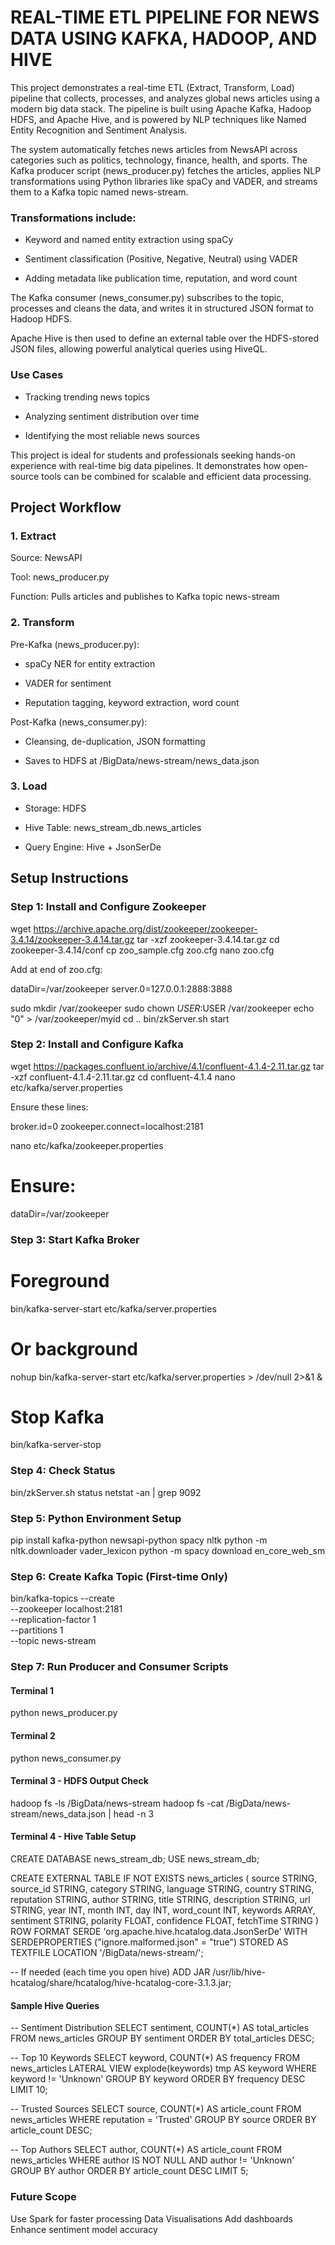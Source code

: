 # REAL-TIME ETL PIPELINE FOR NEWS DATA USING KAFKA, HADOOP, AND HIVE

This project demonstrates a real-time ETL (Extract, Transform, Load) pipeline that collects, processes, and analyzes global news articles using a modern big data stack. The pipeline is built using Apache Kafka, Hadoop HDFS, and Apache Hive, and is powered by NLP techniques like Named Entity Recognition and Sentiment Analysis.

The system automatically fetches news articles from NewsAPI across categories such as politics, technology, finance, health, and sports. The Kafka producer script (news_producer.py) fetches the articles, applies NLP transformations using Python libraries like spaCy and VADER, and streams them to a Kafka topic named news-stream.

### Transformations include:

* Keyword and named entity extraction using spaCy

* Sentiment classification (Positive, Negative, Neutral) using VADER

* Adding metadata like publication time, reputation, and word count

The Kafka consumer (news_consumer.py) subscribes to the topic, processes and cleans the data, and writes it in structured JSON format to Hadoop HDFS.

Apache Hive is then used to define an external table over the HDFS-stored JSON files, allowing powerful analytical queries using HiveQL.

### Use Cases

* Tracking trending news topics

* Analyzing sentiment distribution over time

* Identifying the most reliable news sources

This project is ideal for students and professionals seeking hands-on experience with real-time big data pipelines. It demonstrates how open-source tools can be combined for scalable and efficient data processing.

## Project Workflow

### 1. Extract

Source: NewsAPI

Tool: news_producer.py

Function: Pulls articles and publishes to Kafka topic news-stream

### 2. Transform

Pre-Kafka (news_producer.py):

  * spaCy NER for entity extraction
  
  * VADER for sentiment

  * Reputation tagging, keyword extraction, word count

Post-Kafka (news_consumer.py):

  *  Cleansing, de-duplication, JSON formatting
    
  * Saves to HDFS at /BigData/news-stream/news_data.json

### 3. Load

* Storage: HDFS

* Hive Table: news_stream_db.news_articles

* Query Engine: Hive + JsonSerDe

## Setup Instructions

### Step 1: Install and Configure Zookeeper

wget https://archive.apache.org/dist/zookeeper/zookeeper-3.4.14/zookeeper-3.4.14.tar.gz
tar -xzf zookeeper-3.4.14.tar.gz
cd zookeeper-3.4.14/conf
cp zoo_sample.cfg zoo.cfg
nano zoo.cfg

Add at end of zoo.cfg:

dataDir=/var/zookeeper
server.0=127.0.0.1:2888:3888

sudo mkdir /var/zookeeper
sudo chown $USER:$USER /var/zookeeper
echo "0" > /var/zookeeper/myid
cd ..
bin/zkServer.sh start

### Step 2: Install and Configure Kafka

wget https://packages.confluent.io/archive/4.1/confluent-4.1.4-2.11.tar.gz
tar -xzf confluent-4.1.4-2.11.tar.gz
cd confluent-4.1.4
nano etc/kafka/server.properties

Ensure these lines:

broker.id=0
zookeeper.connect=localhost:2181

nano etc/kafka/zookeeper.properties
# Ensure:
dataDir=/var/zookeeper

### Step 3: Start Kafka Broker

# Foreground
bin/kafka-server-start etc/kafka/server.properties

# Or background
nohup bin/kafka-server-start etc/kafka/server.properties > /dev/null 2>&1 &

# Stop Kafka
bin/kafka-server-stop

### Step 4: Check Status

bin/zkServer.sh status
netstat -an | grep 9092

### Step 5: Python Environment Setup

pip install kafka-python newsapi-python spacy nltk
python -m nltk.downloader vader_lexicon
python -m spacy download en_core_web_sm

### Step 6: Create Kafka Topic (First-time Only)

bin/kafka-topics --create \
--zookeeper localhost:2181 \
--replication-factor 1 \
--partitions 1 \
--topic news-stream

### Step 7: Run Producer and Consumer Scripts

#### Terminal 1
python news_producer.py

#### Terminal 2
python news_consumer.py

#### Terminal 3 - HDFS Output Check  

hadoop fs -ls /BigData/news-stream
hadoop fs -cat /BigData/news-stream/news_data.json | head -n 3

#### Terminal 4 - Hive Table Setup

CREATE DATABASE news_stream_db;
USE news_stream_db;

CREATE EXTERNAL TABLE IF NOT EXISTS news_articles (
  source STRING,
  source_id STRING,
  category STRING,
  language STRING,
  country STRING,
  reputation STRING,
  author STRING,
  title STRING,
  description STRING,
  url STRING,
  year INT,
  month INT,
  day INT,
  word_count INT,
  keywords ARRAY<STRING>,
  sentiment STRING,
  polarity FLOAT,
  confidence FLOAT,
  fetchTime STRING
)
ROW FORMAT SERDE 'org.apache.hive.hcatalog.data.JsonSerDe'
WITH SERDEPROPERTIES ("ignore.malformed.json" = "true")
STORED AS TEXTFILE
LOCATION '/BigData/news-stream/';

-- If needed (each time you open hive)
ADD JAR /usr/lib/hive-hcatalog/share/hcatalog/hive-hcatalog-core-3.1.3.jar;

#### Sample Hive Queries

-- Sentiment Distribution
SELECT sentiment, COUNT(*) AS total_articles FROM news_articles GROUP BY sentiment ORDER BY total_articles DESC;

-- Top 10 Keywords
SELECT keyword, COUNT(*) AS frequency FROM news_articles LATERAL VIEW explode(keywords) tmp AS keyword WHERE keyword != 'Unknown' GROUP BY keyword ORDER BY frequency DESC LIMIT 10;

-- Trusted Sources
SELECT source, COUNT(*) AS article_count FROM news_articles WHERE reputation = 'Trusted' GROUP BY source ORDER BY article_count DESC;

-- Top Authors
SELECT author, COUNT(*) AS article_count FROM news_articles WHERE author IS NOT NULL AND author != 'Unknown' GROUP BY author ORDER BY article_count DESC LIMIT 5;

### Future Scope
Use Spark for faster processing
Data Visualisations
Add dashboards 
Enhance sentiment model accuracy

